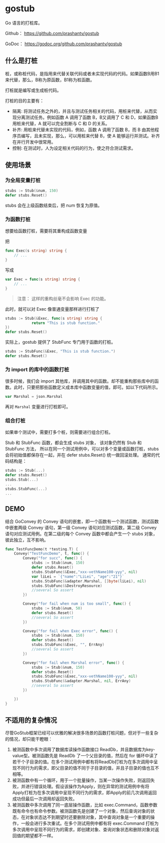 # gostub

Go 语言的打桩库。

Github： <https://github.com/prashantv/gostub>

GoDoc： <https://godoc.org/github.com/prashantv/gostub>

## 什么是打桩

桩，或称桩代码，是指用来代替关联代码或者未实现代码的代码。如果函数B用B1来代替，那么，B称为原函数，B1称为桩函数。

打桩就是编写或生成桩代码。

打桩的目的主要有：

- 隔离: 将测试任务之外的，并且与测试任务相关的代码，用桩来代替，从而实现分离测试任务。例如函数 A 调用了函数 B，B又调用了 C 和 D，如果函数B用桩来代替，A 就可以完全割断与 C 和 D 的关系。
- 补齐: 用桩来代替未实现的代码，例如，函数 A 调用了函数 B，而 B 由其他程序员编写，且未实现，那么，可以用桩来代替 B，使 A 能够运行并测试。补齐在并行开发中很常用。
- 控制: 在测试时，人为设定相关代码的行为，使之符合测试需求。

## 使用场景

### 为全局变量打桩

```go
stubs := Stub(&num, 150)
defer stubs.Reset()
```

stubs 会在上级函数结束后，把 num 恢复为原值。

### 为函数打桩

想要给函数打桩，需要将其重构成函数变量

把

```go
func Exec(s string) string {
    // ...
}
```

写成

```go
var Exec = func(s string) string {
    // ...
}
```

> 注意： 这样的重构丝毫不会影响 Exec 的功能。

此时，就可以对 Exec 像普通变量那样进行打桩了

```go
stubs := Stub(&Exec, func(s string) string {
            return "This is stub function."
})
defer stubs.Reset()
```

实际上，gostub 提供了 StubFunc 专门用于函数的打桩。

```go
stubs := StubFunc(&Exec, "This is stub function.")
defer stubs.Reset()
```

### 为 import 的库中的函数打桩

很多时候，我们会 import 其他库，并调用其中的函数。却不能重构那些库中的函数。此时，只要把那些函数定义成本库中函数变量的值，即可。如以下代码所示。

```go
var Marshal = json.Marshal
```

再对 `Marshal` 变量进行打桩即可。

### 组合打桩

如果单个测试中，需要打多个桩，则需要进行组合打桩。

Stub 和 StubFunc 函数，都会生成 stubs 对象， 该对象仍然有 Stub 和 StubFunc 方法， 所以在同一个测试用例中，可以对多个变量或函数打桩，stubs 会将初始值都保存在一起，并在 defer stubs.Reset() 统一做回滚处理。
通常的代码结构是：

```go
stubs := Stub(...)
defer stubs.Reset()
stubs.Stub(...)
...
stubs.StubFunc(...)
...
```

## DEMO

结合 GoConvey 的 Convey 语句的嵌套，即一个函数有一个测试函数，测试函数中嵌套两级 Convey 语句，第一级 Convey 语句对应测试函数，第二级 Convey 语句对应测试用例。在第二级的每个 Convey 函数中都会产生一个 stubs 对象，彼此独立，互不影响。

```go
func TestFuncDemo(t *testing.T) {
    Convey("TestFuncDemo", t, func() {
        Convey("for succ", func() {
            stubs := Stub(&num, 150)
            defer stubs.Reset()
            stubs.StubFunc(&Exec,"xxx-vethName100-yyy", nil)
            var liLei = `{"name":"LiLei", "age":"21"}`
            stubs.StubFunc(&adapter.Marshal, []byte(liLei), nil)
            stubs.StubFunc(&DestroyResource)
            //several So assert
        })

        Convey("for fail when num is too small", func() {
            stubs := Stub(&num, 50)
            defer stubs.Reset()
            //several So assert
        })

        Convey("for fail when Exec error", func() {
            stubs := Stub(&num, 150)
            defer stubs.Reset()
            stubs.StubFunc(&Exec, "", ErrAny)
            //several So assert
        })

        Convey("for fail when Marshal error", func() {
            stubs := Stub(&num, 150)
            defer stubs.Reset()
            stubs.StubFunc(&Exec,"xxx-vethName100-yyy", nil)
            stubs.StubFunc(&adapter.Marshal, nil, ErrAny)
            //several So assert
        })

    })
}
```

## 不适用的复杂情况

尽管GoStub框架已经可以优雅的解决很多场景的函数打桩问题，但对于一些复杂的情况，却只能干瞪眼：

1. 被测函数中多次调用了数据库读操作函数接口 ReadDb，并且数据库为key-value型。被测函数先是 ReadDb 了一个父目录的值，然后在 for 循环中读了若干个子目录的值。在多个测试用例中都有将ReadDb打桩为在多次调用中呈现不同行为的需求，即父目录的值不同于子目录的值，并且子目录的值也互不相等。
1. 被测函数中有一个循环，用于一个批量操作，当某一次操作失败，则返回失败，并进行错误处理。假设该操作为Apply，则在异常的测试用例中有将Apply打桩为在多次调用中呈现不同行为的需求，即Apply的前几次调用返回成功但最后一次调用却返回失败。
1. 被测函数中多次调用了同一底层操作函数，比如 exec.Command，函数参数既有命令也有命令参数。被测函数先是创建了一个对象，然后查询对象的状态，在对象状态达不到期望时还要删除对象，其中查询对象是一个重要的操作，一般会进行多次重试。在多个测试用例中都有将 exec.Command 打桩为多次调用中呈现不同行为的需求，即创建对象、查询对象状态和删除对象对返回值的期望都不一样。
